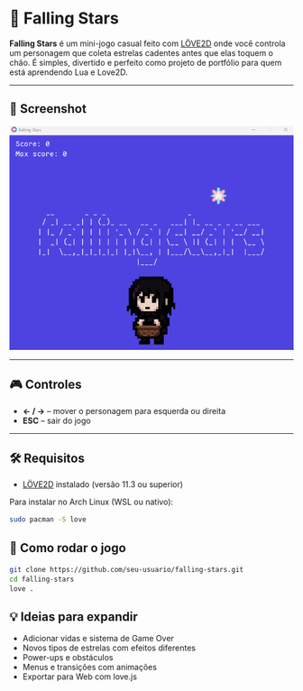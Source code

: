 # 🌠 Falling Stars

**Falling Stars** é um mini-jogo casual feito com [LÖVE2D](https://love2d.org) onde você controla um personagem que coleta estrelas cadentes antes que elas toquem o chão. É simples, divertido e perfeito como projeto de portfólio para quem está aprendendo Lua e Love2D.

---

## 📸 Screenshot

![screenshot](./screenshot.png)

---

## 🎮 Controles

- **← / →** – mover o personagem para esquerda ou direita
- **ESC** – sair do jogo

---

## 🛠️ Requisitos

- [LÖVE2D](https://love2d.org/) instalado (versão 11.3 ou superior)

Para instalar no Arch Linux (WSL ou nativo):

```bash
sudo pacman -S love
```

## 🚀 Como rodar o jogo

```bash
git clone https://github.com/seu-usuario/falling-stars.git
cd falling-stars
love .
```

## 💡 Ideias para expandir

- Adicionar vidas e sistema de Game Over
- Novos tipos de estrelas com efeitos diferentes
- Power-ups e obstáculos
- Menus e transições com animações
- Exportar para Web com love.js
